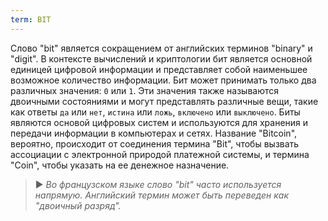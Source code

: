 ```yaml
---
term: BIT
---
```


Слово "bit" является сокращением от английских терминов "binary" и "digit". В контексте вычислений и криптологии бит является основной единицей цифровой информации и представляет собой наименьшее возможное количество информации. Бит может принимать только два различных значения: `0` или `1`. Эти значения также называются двоичными состояниями и могут представлять различные вещи, такие как ответы `да` или `нет`, `истина` или `ложь`, `включено` или `выключено`. Биты являются основой цифровых систем и используются для хранения и передачи информации в компьютерах и сетях. Название "Bitcoin", вероятно, происходит от соединения термина "Bit", чтобы вызвать ассоциации с электронной природой платежной системы, и термина "Coin", чтобы указать на ее денежное назначение.

> ► *Во французском языке слово "bit" часто используется напрямую. Английский термин может быть переведен как "двоичный разряд".*